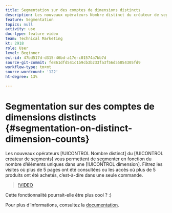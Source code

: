 ```yaml
---
title: Segmentation sur des comptes de dimensions distincts
description: Les nouveaux opérateurs Nombre distinct du créateur de segments vous permettent de segmenter en fonction du nombre d’éléments uniques dans n’importe quelle dimension. Filtrez les visites où plus de 5 pages ont été consultées ou les accès où plus de 5 produits ont été achetés, c’est-à-dire dans une seule commande.
feature: Segmentation
topics: null
activity: use
doc-type: feature video
team: Technical Marketing
kt: 2918
role: User
level: Beginner
exl-id: 47bd517d-d315-46bd-a17e-c01574a7bb7d
source-git-commit: fe861dfd541c1b9cb3b233fa3f56d55054305fd9
workflow-type: tm+mt
source-wordcount: '122'
ht-degree: 13%

---
```


# Segmentation sur des comptes de dimensions distincts {#segmentation-on-distinct-dimension-counts}

Les nouveaux opérateurs [!UICONTROL Nombre distinct] du [!UICONTROL créateur de segments] vous permettent de segmenter en fonction du nombre d’éléments uniques dans une [!UICONTROL dimension]. Filtrez les visites où plus de 5 pages ont été consultées ou les accès où plus de 5 produits ont été achetés, c’est-à-dire dans une seule commande.

>[!VIDEO](https://video.tv.adobe.com/v/27257/?quality=9)

Cette fonctionnalité pourrait-elle être plus cool ? :)

Pour plus d’informations, consultez la [documentation](https://experienceleague.adobe.com/docs/analytics/components/segmentation/segment-reference/seg-operators.html?lang=en).
